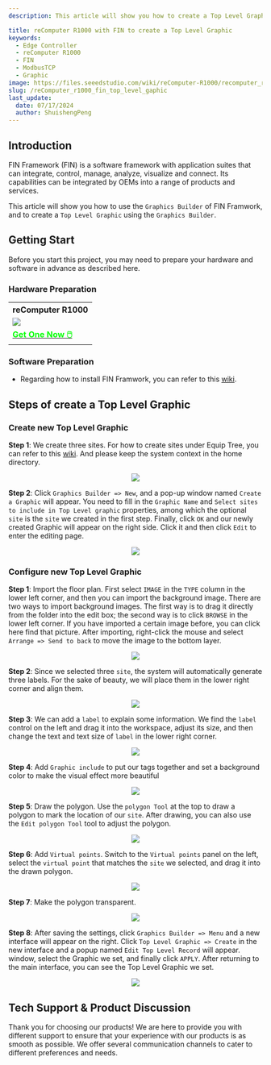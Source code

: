 ```yaml
---
description: This article will show you how to create a Top Level Graphic

title: reComputer R1000 with FIN to create a Top Level Graphic
keywords:
  - Edge Controller
  - reComputer R1000
  - FIN
  - ModbusTCP
  - Graphic
image: https://files.seeedstudio.com/wiki/reComputer-R1000/recomputer_r_images/01.png
slug: /reComputer_r1000_fin_top_level_gaphic
last_update:
  date: 07/17/2024
  author: ShuishengPeng
---
```


## Introduction 
FIN Framework (FIN) is a software framework with application suites that can integrate, control, manage, analyze, visualize and connect. Its capabilities can be integrated by OEMs into a range of products and services.

This article will show you how to use the `Graphics Builder` of FIN Framwork, and to create a `Top Level Graphic` using the `Graphics Builder`.

## Getting Start

Before you start this project, you may need to prepare your hardware and software in advance as described here.

### Hardware Preparation

<div class="table-center">
	<table class="table-nobg">
    <tr class="table-trnobg">
      <th class="table-trnobg">reComputer R1000</th>
		</tr>
    <tr class="table-trnobg"></tr>
		<tr class="table-trnobg">
			<td class="table-trnobg"><div style={{textAlign:'center'}}><img src="https://files.seeedstudio.com/wiki/reComputer-R1000/recomputer_r_images/01.png" style={{width:300, height:'auto'}}/></div></td>
		</tr>
    <tr class="table-trnobg"></tr>
		<tr class="table-trnobg">
			<td class="table-trnobg"><div class="get_one_now_container" style={{textAlign: 'center'}}><a class="get_one_now_item" href="https://www.seeedstudio.com/reComputer-R1025-10-p-5895.html" target="_blank" rel="noopener noreferrer">
              <strong><span><font color={'FFFFFF'} size={"4"}> Get One Now 🖱️</font></span></strong>
          </a></div></td>
        </tr>
    </table>
    </div>

### Software Preparation
* Regarding how to install FIN Framwork, you can refer to this [wiki](https://wiki.seeedstudio.com/reComputer_r1000_install_fin/).

## Steps of create a Top Level Graphic
### Create new Top Level Graphic
**Step 1**: We create three sites. For how to create sites under Equip Tree, you can refer to this [wiki](https://wiki.seeedstudio.com/reComputer_r1000_fin_modbus_tcp_and_rtu/#add-data-points-to-equip-tree). And please keep the system context in the home directory.

<center><img width={600} src="https://files.seeedstudio.com/wiki/reComputer-R1000/fin/Top_grap_Equip_tree_and_top_path.png" /></center>

**Step 2**: Click `Graphics Builder => New`, and a pop-up window named `Create a Graphic` will appear. You need to fill in the `Graphic Name` and `Select sites to include in Top Level graphic` properties, among which the optional `site` is the `site` we created in the first step. Finally, click `OK` and our newly created Graphic will appear on the right side. Click it and then click `Edit` to enter the editing page.

<center><img width={600} src="https://files.seeedstudio.com/wiki/reComputer-R1000/fin/Top_Grap_1.gif" /></center>

### Configure new Top Level Graphic

**Step 1**: Import the floor plan. First select `IMAGE` in the `TYPE` column in the lower left corner, and then you can import the background image. There are two ways to import background images. The first way is to drag it directly from the folder into the edit box; the second way is to click `BROWSE` in the lower left corner. If you have imported a certain image before, you can click here find that picture. After importing, right-click the mouse and select `Arrange => Send to back` to move the image to the bottom layer.

<center><img width={600} src="https://files.seeedstudio.com/wiki/reComputer-R1000/fin/Top_Grap_2.gif" /></center>

**Step 2**: Since we selected three `site`, the system will automatically generate three labels. For the sake of beauty, we will place them in the lower right corner and align them.

<center><img width={600} src="https://files.seeedstudio.com/wiki/reComputer-R1000/fin/Top_Grap_3.gif" /></center>

**Step 3**: We can add a `label` to explain some information. We find the `label` control on the left and drag it into the workspace, adjust its size, and then change the text and text size of `label` in the lower right corner.

<center><img width={600} src="https://files.seeedstudio.com/wiki/reComputer-R1000/fin/Top_Grap_4.gif" /></center>

**Step 4**: Add `Graphic include` to put our tags together and set a background color to make the visual effect more beautiful

<center><img width={600} src="https://files.seeedstudio.com/wiki/reComputer-R1000/fin/Top_Grap_5.gif" /></center>

**Step 5**: Draw the polygon. Use the `polygon Tool` at the top to draw a polygon to mark the location of our `site`. After drawing, you can also use the `Edit polygon Tool` tool to adjust the polygon.

<center><img width={600} src="https://files.seeedstudio.com/wiki/reComputer-R1000/fin/Top_Grap_6.gif" /></center>

**Step 6**: Add `Virtual points`. Switch to the `Virtual points` panel on the left, select the `virtual point` that matches the `site` we selected, and drag it into the drawn polygon.

<center><img width={600} src="https://files.seeedstudio.com/wiki/reComputer-R1000/fin/Top_Grap_7.gif" /></center>

**Step 7**: Make the polygon transparent.

<center><img width={600} src="https://files.seeedstudio.com/wiki/reComputer-R1000/fin/Top_Grap_8.gif" /></center>

**Step 8**: After saving the settings, click `Graphics Builder => Menu` and a new interface will appear on the right. Click `Top Level Graphic => Create` in the new interface and a popup named `Edit Top Level Record` will appear. window, select the Graphic we set, and finally click `APPLY`. After returning to the main interface, you can see the Top Level Graphic we set.

<center><img width={600} src="https://files.seeedstudio.com/wiki/reComputer-R1000/fin/Top_Grap_9.gif" /></center>

## Tech Support & Product Discussion

Thank you for choosing our products! We are here to provide you with different support to ensure that your experience with our products is as smooth as possible. We offer several communication channels to cater to different preferences and needs.

<div class="button_tech_support_container">
<a href="https://forum.seeedstudio.com/" class="button_forum"></a> 
<a href="https://www.seeedstudio.com/contacts" class="button_email"></a>
</div>

<div class="button_tech_support_container">
<a href="https://discord.gg/eWkprNDMU7" class="button_discord"></a> 
<a href="https://github.com/Seeed-Studio/wiki-documents/discussions/69" class="button_discussion"></a>
</div>
